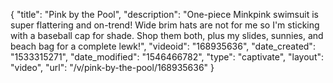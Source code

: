 {
    "title": "Pink by the Pool",
    "description": "One-piece Minkpink swimsuit is super flattering and on-trend! Wide brim hats are not for me so I'm sticking with a baseball cap for shade. Shop them both, plus my slides, sunnies, and beach bag for a complete lewk!",
    "videoid": "168935636",
    "date_created": "1533315271",
    "date_modified": "1546466782",
    "type": "captivate",
    "layout": "video",
    "url": "\/v\/pink-by-the-pool\/168935636"
}